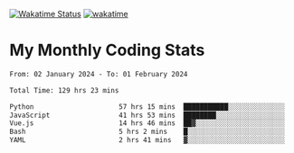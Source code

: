 [![Wakatime Status](https://github.com/noopurphalak/noopurphalak/workflows/wakatime-status-update/badge.svg)](https://github.com/noopurphalak/noopurphalak/actions/workflows/main.yml)
[![wakatime](https://wakatime.com/badge/user/80ace140-ef40-4fdd-b8ed-f3be3d2e1aea.svg)](https://wakatime.com/@80ace140-ef40-4fdd-b8ed-f3be3d2e1aea)

# My Monthly Coding Stats

<!--START_SECTION:waka-->

```txt
From: 02 January 2024 - To: 01 February 2024

Total Time: 129 hrs 23 mins

Python                     57 hrs 15 mins  ███████████░░░░░░░░░░░░░░   43.79 %
JavaScript                 41 hrs 53 mins  ████████░░░░░░░░░░░░░░░░░   32.03 %
Vue.js                     14 hrs 46 mins  ██▓░░░░░░░░░░░░░░░░░░░░░░   11.30 %
Bash                       5 hrs 2 mins    █░░░░░░░░░░░░░░░░░░░░░░░░   03.86 %
YAML                       2 hrs 41 mins   ▓░░░░░░░░░░░░░░░░░░░░░░░░   02.06 %
```

<!--END_SECTION:waka-->
